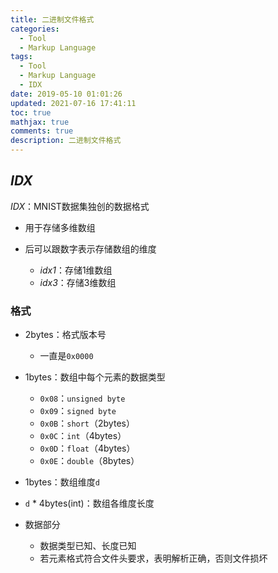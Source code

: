 ```yaml
---
title: 二进制文件格式
categories:
  - Tool
  - Markup Language
tags:
  - Tool
  - Markup Language
  - IDX
date: 2019-05-10 01:01:26
updated: 2021-07-16 17:41:11
toc: true
mathjax: true
comments: true
description: 二进制文件格式
---
```


##	*IDX*

*IDX*：MNIST数据集独创的数据格式

-	用于存储多维数组

-	后可以跟数字表示存储数组的维度
	-	*idx1*：存储1维数组
	-	*idx3*：存储3维数组

###	格式

-	2bytes：格式版本号
	-	一直是`0x0000`

-	1bytes：数组中每个元素的数据类型
	-	`0x08`：`unsigned byte`
	-	`0x09`：`signed byte`
	-	`0x0B`：`short`（2bytes）
	-	`0x0C`：`int`（4bytes）
	-	`0x0D`：`float`（4bytes）
	-	`0x0E`：`double`（8bytes）

-	1bytes：数组维度`d`

-	`d` * 4bytes(int)：数组各维度长度

-	数据部分
	-	数据类型已知、长度已知
	-	若元素格式符合文件头要求，表明解析正确，否则文件损坏


